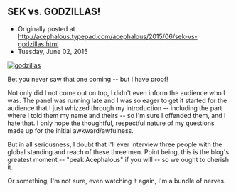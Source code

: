 ## SEK vs. GODZILLAS!

 * Originally posted at http://acephalous.typepad.com/acephalous/2015/06/sek-vs-godzillas.html
 * Tuesday, June 02, 2015



[![godzillas](http://www.lawyersgunsmoneyblog.com/wp-content/uploads/2015/06/godzillas.jpg)](http://www.lawyersgunsmoneyblog.com/wp-content/uploads/2015/06/godzillas.jpg)

Bet you never saw that one coming -- but I have proof!


Not only did I not come out on top, I didn't even inform the audience who I was. The panel was running late and I was so eager to get it started for the audience that I just whizzed through my introduction -- including the part where I told them my name and theirs -- so I'm sure I offended them, and I hate that. I only hope the thoughtful, respectful nature of my questions made up for the initial awkward/awfulness.

But in all seriousness, I doubt that I'll ever interview three people with the global standing and reach of these three men. Point being, this is the blog's greatest moment -- "peak Acephalous" if you will -- so we ought to cherish it.

Or something, I'm not sure, even watching it again, I'm a bundle of nerves.

		
